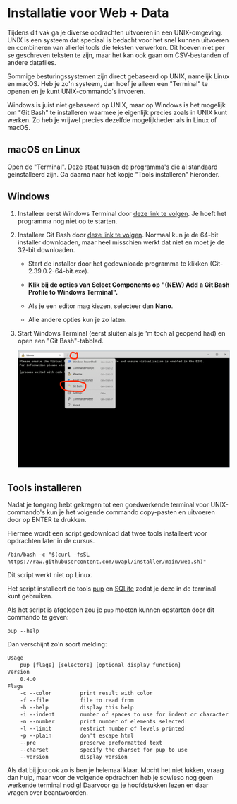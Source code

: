 # Installatie voor Web + Data

Tijdens dit vak ga je diverse opdrachten uitvoeren in een UNIX-omgeving.
UNIX is een systeem dat speciaal is bedacht voor het snel kunnen uitvoeren en combineren van allerlei tools die teksten verwerken. Dit hoeven niet per se geschreven teksten te zijn, maar het kan ook gaan om CSV-bestanden of andere datafiles.

Sommige besturingssystemen zijn direct gebaseerd op UNIX, namelijk Linux en macOS. Heb je zo'n systeem, dan hoef je alleen een "Terminal" te openen en je kunt UNIX-commando's invoeren.

Windows is juist niet gebaseerd op UNIX, maar op Windows is het mogelijk om "Git Bash" te installeren waarmee je eigenlijk precies zoals in UNIX kunt werken. Zo heb je vrijwel precies dezelfde mogelijkheden als in Linux of macOS.

## macOS en Linux

Open de "Terminal". Deze staat tussen de programma's die al standaard geinstalleerd zijn. Ga daarna naar het kopje "Tools installeren" hieronder.

## Windows

1. Installeer eerst Windows Terminal door [deze link te volgen](https://aka.ms/terminal). Je hoeft het programma nog niet op te starten.

2. Installeer Git Bash door [deze link te volgen](https://git-scm.com/download/win). Normaal kun je de 64-bit installer downloaden, maar heel misschien werkt dat niet en moet je de 32-bit downloaden.

    - Start de installer door het gedownloade programma te klikken (Git-2.39.0.2-64-bit.exe).
    
    - **Klik bij de opties van Select Components op "(NEW) Add a Git Bash Profile to Windows Terminal".**
    
    - Als je een editor mag kiezen, selecteer dan **Nano**.
    
    - Alle andere opties kun je zo laten.
    
3. Start Windows Terminal (eerst sluiten als je 'm toch al geopend had) en open een "Git Bash"-tabblad.

    ![git bash](gitbash.png)

## Tools installeren

Nadat je toegang hebt gekregen tot een goedwerkende terminal voor UNIX-commando's kun je het volgende commando copy-pasten en uitvoeren door op ENTER te drukken.

Hiermee wordt een script gedownload dat twee tools installeert voor opdrachten later in de cursus.

    /bin/bash -c "$(curl -fsSL https://raw.githubusercontent.com/uvapl/installer/main/web.sh)"

Dit script werkt niet op Linux.

Het script installeert de tools [pup](https://github.com/ericchiang/pup) en [SQLite](https://www.sqlite.org/index.html) zodat je deze in de terminal kunt gebruiken.

Als het script is afgelopen zou je `pup` moeten kunnen opstarten door dit commando te geven:

    pup --help

Dan verschijnt zo'n soort melding:

    Usage
        pup [flags] [selectors] [optional display function]
    Version
        0.4.0
    Flags
        -c --color         print result with color
        -f --file          file to read from
        -h --help          display this help
        -i --indent        number of spaces to use for indent or character
        -n --number        print number of elements selected
        -l --limit         restrict number of levels printed
        -p --plain         don't escape html
        --pre              preserve preformatted text
        --charset          specify the charset for pup to use
        --version          display version

Als dat bij jou ook zo is ben je helemaal klaar. Mocht het niet lukken, vraag dan hulp, maar voor de volgende opdrachten heb je sowieso nog geen werkende terminal nodig! Daarvoor ga je hoofdstukken lezen en daar vragen over beantwoorden.

